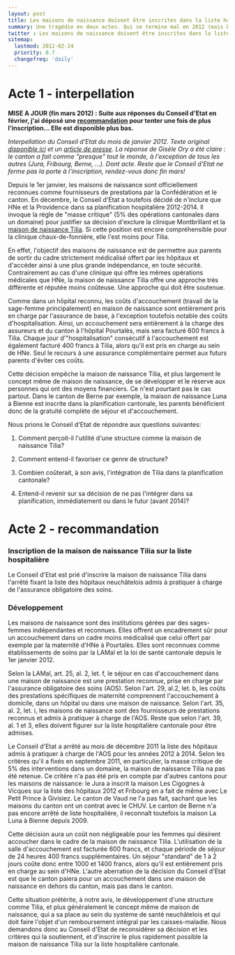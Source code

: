 ```yaml
---
layout: post
title: Les maisons de naissance doivent être inscrites dans la liste hospitalière cantonale
summary: Une tragédie en deux actes. Qui se termine mal en 2012 (mais bien en 2015).
twitter : Les maisons de naissance doivent être inscrites dans la liste hospitalière cantonale
sitemap:
  lastmod: 2012-02-24
  priority: 0.7
  changefreq: 'daily'
---
```


# Acte 1 - interpellation

<strong>MISE A JOUR (fin mars 2012) : Suite aux réponses du Conseil d'Etat en février, j'ai déposé une <a href="/files/12.125.pdf">recommandation</a> pour tenter une fois de plus l'inscription... Elle est disponible plus bas.</strong>

<em>Interpellation du Conseil d'Etat du mois de janvier 2012. Texte original <a title="Interpellation maisons de naissance neuchâteloises" href="/files/12.104.pdf" target="_blank">disponible ici</a> et un <a title="Article dans l'Express" href="http://tilia-naissance.ch/wp-content/uploads/2014/03/Tilia-lExpress-2012-02-07.pdf" target="_blank"> article de presse</a>. La réponse de Gisèle Ory a été claire : le canton a fait comme "presque" tout le monde, à l'exception de tous les autres (Jura, Fribourg, Berne, ...). Dont acte. Reste que le Conseil d'Etat ne ferme pas la porte à l'inscription, rendez-vous donc fin mars!</em>

Depuis le 1er janvier, les maisons de naissance sont officiellement reconnues comme fournisseurs de prestations par la Confédération et le canton. En décembre, le Conseil d'Etat a toutefois décidé de n'inclure que HNe et la Providence dans sa planification hospitalière 2012-2014. Il invoque la règle de "masse critique" (5% des opérations cantonales dans un domaine) pour justifier sa décision d'exclure la clinique Montbrillant et la <a title="Tilia, maison de naissance" href="http://www.tilia-naissance.ch" target="_blank">maison de naissance Tilia</a>. Si cette position est encore compréhensible pour la clinique chaux-de-fonnière, elle l'est moins pour Tilia.

En effet, l'objectif des maisons de naissance est de permettre aux parents de sortir du cadre strictement médicalisé offert par les hôpitaux et d'accéder ainsi à une plus grande indépendance, en toute sécurité. Contrairement au cas d'une clinique qui offre les mêmes opérations médicales que HNe, la maison de naissance Tilia offre une approche très différente et réputée moins coûteuse. Une approche qui doit être soutenue.

Comme dans un hôpital reconnu, les coûts d'accouchement (travail de la sage-femme principalement) en maison de naissance sont entièrement pris en charge par l'assurance de base, à l'exception toutefois notable des coûts d'hospitalisation. Ainsi, un accouchement sera entièrement à la charge des assureurs et du canton à l'hôpital Pourtalès, mais sera facturé 600 francs à Tilia. Chaque jour d'"hospitalisation" consécutif à l'accouchement est également facturé 400 francs à Tilia, alors qu'il est pris en charge au sein de HNe. Seul le recours à une assurance complémentaire permet aux futurs parents d'éviter ces coûts.

Cette décision empêche la maison de naissance Tilia, et plus largement le concept même de maison de naissance, de se développer et le réserve aux personnes qui ont des moyens financiers. Ce n'est pourtant pas le cas partout. Dans le canton de Berne par exemple, la maison de naissance Luna à Bienne est inscrite dans la planification cantonale, les parents bénéficient donc de la gratuité complète de séjour et d'accouchement.

Nous prions le Conseil d'Etat de répondre aux questions suivantes:

1. Comment perçoit-il l'utilité d'une structure comme la maison de naissance Tilia?

2. Comment entend-il favoriser ce genre de structure?

3. Combien coûterait, à son avis, l'intégration de Tilia dans la planification cantonale?

4. Entend-il revenir sur sa décision de ne pas l'intégrer dans sa planification, immédiatement ou dans le futur (avant 2014)?


# Acte 2 - recommandation

### Inscription de la maison de naissance Tilia sur la liste hospitalière

Le Conseil d'Etat est prié d'inscrire la maison de naissance Tilia dans l'arrêté fixant la liste des
hôpitaux neuchâtelois admis à pratiquer à charge de l'assurance obligatoire des soins.

### Développement

Les maisons de naissance sont des institutions gérées par des sages-femmes indépendantes et
reconnues. Elles offrent un encadrement sûr pour un accouchement dans un cadre moins
médicalisé que celui offert par exemple par la maternité d'HNe à Pourtalès. Elles sont reconnues
comme établissements de soins par la LAMal et la loi de santé cantonale depuis le 1er janvier
2012.

Selon la LAMal, art. 25, al. 2, let. f, le séjour en cas d'accouchement dans une maison de
naissance est une prestation reconnue, prise en charge par l'assurance obligatoire des soins
(AOS). Selon l'art. 29, al.2, let. b, les coûts des prestations spécifiques de maternité comprennent
l'accouchement à domicile, dans un hôpital ou dans une maison de naissance. Selon l'art. 35, al.
2, let. i, les maisons de naissance sont des fournisseurs de prestations reconnus et admis à
pratiquer à charge de l'AOS. Reste que selon l'art. 39, al. 1 et 3, elles doivent figurer sur la liste
hospitalière cantonale pour être admises.

Le Conseil d'Etat a arrêté au mois de décembre 2011 la liste des hôpitaux admis à pratiquer à
charge de l'AOS pour les années 2012 à 2014. Selon les critères qu'il a fixés en septembre 2011,
en particulier, la masse critique de 5% des interventions dans un domaine, la maison de
naissance Tilia na pas été retenue. Ce critère n'a pas été pris en compte par d'autres cantons
pour les maisons de naissance: le Jura a inscrit la maison Les Cigognes à Vicques sur la liste des
hôpitaux 2012 et Fribourg en a fait de même avec Le Petit Prince à Givisiez. Le canton de Vaud
ne l'a pas fait, sachant que les maisons du canton ont un contrat avec le CHUV. Le canton de
Berne n'a pas encore arrêté de liste hospitalière, il reconnaît toutefois la maison La Luna à Bienne
depuis 2009.

Cette décision aura un coût non négligeable pour les femmes qui désirent accoucher dans le
cadre de la maison de naissance Tilia. L'utilisation de la salle d'accouchement est facturée 600
francs, et chaque période de séjour de 24 heures 400 francs supplémentaires. Un séjour
"standard" de 1 à 2 jours coûte donc entre 1000 et 1400 francs, alors qu'il est entièrement pris en
charge au sein d'HNe. L'autre aberration de la décision du Conseil d'Etat est que le canton paiera
pour un accouchement dans une maison de naissance en dehors du canton, mais pas dans le
canton.

Cette situation prétérite, à notre avis, le développement d'une structure comme Tilia, et plus
généralement le concept même de maison de naissance, qui a sa place au sein du système de
santé neuchâtelois et qui doit faire l'objet d'un remboursement intégral par les caisses-maladie.
Nous demandons donc au Conseil d'Etat de reconsidérer sa décision et les critères qui la
soutiennent, et d'inscrire le plus rapidement possible la maison de naissance Tilia sur la liste
hospitalière cantonale.